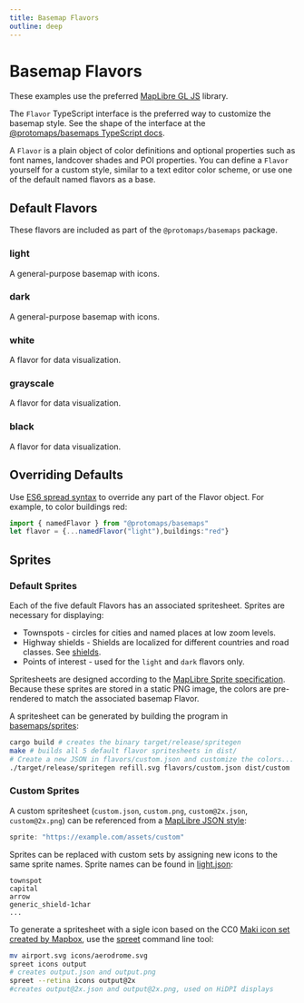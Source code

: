 ```yaml
---
title: Basemap Flavors
outline: deep
---
```


<script setup>
  import MaplibreMap from '../components/MaplibreMap.vue'
</script>

# Basemap Flavors

These examples use the preferred [MapLibre GL JS](/basemaps/maplibre) library.

The `Flavor` TypeScript interface is the preferred way to customize the basemap style. See the shape of the interface at the [@protomaps/basemaps TypeScript docs](https://maps.protomaps.com/typedoc/interfaces/Flavor.html).

A `Flavor` is a plain object of color definitions and optional properties such as font names, landcover shades and POI properties. You can define a `Flavor` yourself for a custom style, similar to a text editor color scheme, or use one of the default named flavors as a base.

## Default Flavors

These flavors are included as part of the `@protomaps/basemaps` package.

### light

A general-purpose basemap with icons.

<MaplibreMap flavor="light" :zoom=13 :lat="51.509" :lng="-0.14"/>

### dark

A general-purpose basemap with icons.

<MaplibreMap flavor="dark" :zoom=13 :lat="51.509" :lng="-0.14"/>

### white

A flavor for data visualization.

<MaplibreMap flavor="white" :zoom=13 :lat="51.509" :lng="-0.14"/>

### grayscale

A flavor for data visualization.

<MaplibreMap flavor="grayscale" :zoom=13 :lat="51.509" :lng="-0.14"/>

### black

A flavor for data visualization.

<MaplibreMap flavor="black" :zoom=13 :lat="51.509" :lng="-0.14"/>

## Overriding Defaults

Use [ES6 spread syntax](https://developer.mozilla.org/en-US/docs/Web/JavaScript/Reference/Operators/Spread_syntax) to override any part of the Flavor object. For example, to color buildings red:

```ts
import { namedFlavor } from "@protomaps/basemaps"
let flavor = {...namedFlavor("light"),buildings:"red"}
```

## Sprites

### Default Sprites

Each of the five default Flavors has an associated spritesheet. Sprites are necessary for displaying:

* Townspots - circles for cities and named places at low zoom levels.
* Highway shields - Shields are localized for different countries and road classes. See [shields](layers#shields).
* Points of interest - used for the `light` and `dark` flavors only.

Spritesheets are designed according to the [MapLibre Sprite specification](https://maplibre.org/maplibre-style-spec/sprite/). Because these sprites are stored in a static PNG image, the colors are pre-rendered to match the associated basemap Flavor.

A spritesheet can be generated by building the program in [basemaps/sprites](https://github.com/protomaps/basemaps/tree/main/sprites):

```sh
cargo build # creates the binary target/release/spritegen
make # builds all 5 default flavor spritesheets in dist/
# Create a new JSON in flavors/custom.json and customize the colors...
./target/release/spritegen refill.svg flavors/custom.json dist/custom
```

### Custom Sprites

A custom spritesheet (`custom.json`, `custom.png`, `custom@2x.json`, `custom@2x.png`) can be referenced from a [MapLibre JSON style](maplibre):

```js
sprite: "https://example.com/assets/custom"
```

Sprites can be replaced with custom sets by assigning new icons to the same sprite names. Sprite names can be found in [light.json](https://github.com/protomaps/basemaps/blob/main/sprites/flavors/light.json):

```csv
townspot
capital
arrow
generic_shield-1char
...
```

To generate a spritesheet with a sigle icon based on the CC0 [Maki icon set created by Mapbox](https://github.com/mapbox/maki), use the [spreet](https://github.com/flother/spreet) command line tool:

```sh
mv airport.svg icons/aerodrome.svg
spreet icons output
# creates output.json and output.png
spreet --retina icons output@2x
#creates output@2x.json and output@2x.png, used on HiDPI displays
```
